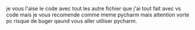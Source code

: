 je vous l'aise le code avec tout les autre fichier que j'ai tout fait avec vs code mais je vous recomende comme meme pycharm mais attention vorte pc risque de buger qaund vous aller utiliser pycharm.
